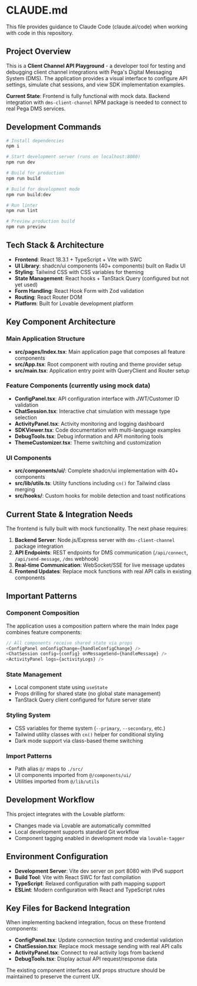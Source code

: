 # CLAUDE.md

This file provides guidance to Claude Code (claude.ai/code) when working with code in this repository.

## Project Overview

This is a **Client Channel API Playground** - a developer tool for testing and debugging client channel integrations with Pega's Digital Messaging System (DMS). The application provides a visual interface to configure API settings, simulate chat sessions, and view SDK implementation examples.

**Current State**: Frontend is fully functional with mock data. Backend integration with `dms-client-channel` NPM package is needed to connect to real Pega DMS services.

## Development Commands

```bash
# Install dependencies
npm i

# Start development server (runs on localhost:8080)
npm run dev

# Build for production
npm run build

# Build for development mode
npm run build:dev

# Run linter
npm run lint

# Preview production build
npm run preview
```

## Tech Stack & Architecture

- **Frontend**: React 18.3.1 + TypeScript + Vite with SWC
- **UI Library**: shadcn/ui components (40+ components) built on Radix UI
- **Styling**: Tailwind CSS with CSS variables for theming
- **State Management**: React hooks + TanStack Query (configured but not yet used)
- **Form Handling**: React Hook Form with Zod validation
- **Routing**: React Router DOM
- **Platform**: Built for Lovable development platform

## Key Component Architecture

### Main Application Structure
- **src/pages/Index.tsx**: Main application page that composes all feature components
- **src/App.tsx**: Root component with routing and theme provider setup
- **src/main.tsx**: Application entry point with QueryClient and Router setup

### Feature Components (currently using mock data)
- **ConfigPanel.tsx**: API configuration interface with JWT/Customer ID validation
- **ChatSession.tsx**: Interactive chat simulation with message type selection
- **ActivityPanel.tsx**: Activity monitoring and logging dashboard  
- **SDKViewer.tsx**: Code documentation with multi-language examples
- **DebugTools.tsx**: Debug information and API monitoring tools
- **ThemeCustomizer.tsx**: Theme switching and customization

### UI Components
- **src/components/ui/**: Complete shadcn/ui implementation with 40+ components
- **src/lib/utils.ts**: Utility functions including `cn()` for Tailwind class merging
- **src/hooks/**: Custom hooks for mobile detection and toast notifications

## Current State & Integration Needs

The frontend is fully built with mock functionality. The next phase requires:

1. **Backend Server**: Node.js/Express server with `dms-client-channel` package integration
2. **API Endpoints**: REST endpoints for DMS communication (`/api/connect`, `/api/send-message`, `/dms` webhook)
3. **Real-time Communication**: WebSocket/SSE for live message updates
4. **Frontend Updates**: Replace mock functions with real API calls in existing components

## Important Patterns

### Component Composition
The application uses a composition pattern where the main Index page combines feature components:
```typescript
// All components receive shared state via props
<ConfigPanel onConfigChange={handleConfigChange} />
<ChatSession config={config} onMessageSend={handleMessage} />
<ActivityPanel logs={activityLogs} />
```

### State Management
- Local component state using `useState`
- Props drilling for shared state (no global state management)
- TanStack Query client configured for future server state

### Styling System
- CSS variables for theme system (`--primary`, `--secondary`, etc.)
- Tailwind utility classes with `cn()` helper for conditional styling
- Dark mode support via class-based theme switching

### Import Patterns
- Path alias `@/` maps to `./src/`
- UI components imported from `@/components/ui/`
- Utilities imported from `@/lib/utils`

## Development Workflow

This project integrates with the Lovable platform:
- Changes made via Lovable are automatically committed
- Local development supports standard Git workflow
- Component tagging enabled in development mode via `lovable-tagger`

## Environment Configuration

- **Development Server**: Vite dev server on port 8080 with IPv6 support
- **Build Tool**: Vite with React SWC for fast compilation
- **TypeScript**: Relaxed configuration with path mapping support
- **ESLint**: Modern configuration with React and TypeScript rules

## Key Files for Backend Integration

When implementing backend integration, focus on these frontend components:
- **ConfigPanel.tsx**: Update connection testing and credential validation
- **ChatSession.tsx**: Replace mock message sending with real API calls
- **ActivityPanel.tsx**: Connect to real activity logs from backend
- **DebugTools.tsx**: Display actual API request/response data

The existing component interfaces and props structure should be maintained to preserve the current UX.